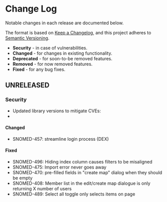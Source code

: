 # Change Log

Notable changes in each release are documented below.

The format is based on [Keep a Changelog](https://keepachangelog.com/en/1.0.0/),
and this project adheres to [Semantic Versioning](https://semver.org/spec/v2.0.0.html).

* **Security**   - in case of vulnerabilities.
* **Changed**    - for changes in existing functionality.
* **Deprecated** - for soon-to-be removed features.
* **Removed**    - for now removed features.
* **Fixed**      - for any bug fixes.

## UNRELEASED

### Security

- Updated library versions to mitigate CVEs:
 -

#### Changed

- SNOMED-457: streamline login process (DEX)

#### Fixed

- SNOMED-496: Hiding index column causes filters to be misaligned
- SNOMED-475: Import error never goes away
- SNOMED-470: pre-filled fields in "create map" dialog when they should be empty
- SNOMED-408: Member list in the edit/create map dialogue is only returning X number of users
- SNOMED-489: Select all toggle only selects items on page
